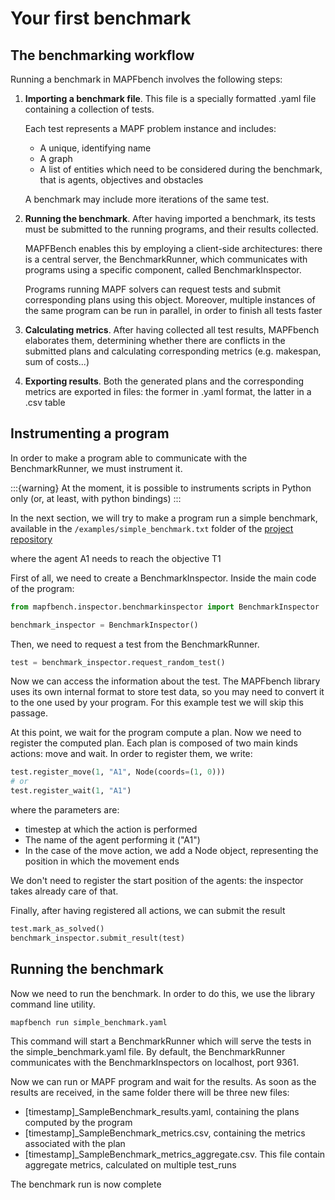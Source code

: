 # Your first benchmark

## The benchmarking workflow
Running a benchmark in MAPFbench involves 
the following steps:

1. __Importing a benchmark file__. This file is a specially
   formatted .yaml file containing a collection of tests.
   
   Each test represents a MAPF problem instance and includes:
   - A unique, identifying name 
   - A graph
   - A list of entities which need to be considered during
     the benchmark, that is agents, objectives and obstacles

   A benchmark may include more iterations of the same test.

2. __Running the benchmark__. After having imported a benchmark, its tests must be
   submitted to the running programs, and their results collected.

   MAPFBench enables this by employing a client-side architectures:
   there is a central server, the BenchmarkRunner, which
   communicates with programs using a specific component,
   called BenchmarkInspector.

   Programs running MAPF solvers can request tests and submit
   corresponding plans using this object. Moreover, 
   multiple instances of the same program can be run in 
   parallel, in order to finish all tests faster

3. __Calculating metrics__. After having collected all test
   results, MAPFbench elaborates them, determining
   whether there are conflicts in the submitted plans and
   calculating corresponding metrics (e.g. makespan, sum of costs...)

4. __Exporting results__. Both the generated plans and the corresponding
   metrics are exported in files: the former in .yaml format, the latter in a .csv table

## Instrumenting a program

In order to make a program able to communicate with the BenchmarkRunner, we
must instrument it.

:::{warning}
At the moment, it is possible to instruments scripts in Python only
(or, at least, with python bindings)
:::

In the next section, we will try to make a program run a simple benchmark,
available in the `/examples/simple_benchmark.txt` folder of the
[project repository](https://github.com/LucaLeonx/MAPF_pii_Project/tree/main/docs/examples)



where the agent A1 needs to reach the objective T1

First of all, we need to create a BenchmarkInspector.
Inside the main code of the program:

```python
from mapfbench.inspector.benchmarkinspector import BenchmarkInspector

benchmark_inspector = BenchmarkInspector()
```

Then, we need to request a test from the BenchmarkRunner.

```python
test = benchmark_inspector.request_random_test()
```

Now we can access the information about the test.
The MAPFbench library uses its own internal format to
store test data, so you may need to convert it 
to the one used by your program. For this
example test we will skip this passage.

At this point, we wait for the program compute a plan.
Now we need to register the computed plan. Each plan is
composed of two main kinds actions: move and wait.
In order to register them, we write:

```python
test.register_move(1, "A1", Node(coords=(1, 0)))
# or
test.register_wait(1, "A1")
```

where the parameters are:
- timestep at which the action is performed
- The name of the agent performing it ("A1")
- In the case of the move action, we add a Node object,
  representing the position in which the movement ends

We don't need to register the start position of the agents: 
the inspector takes already care of that.

Finally, after having registered all actions, we can submit the result

```python
test.mark_as_solved()
benchmark_inspector.submit_result(test)
```

## Running the benchmark

Now we need to run the benchmark. In order to do this,
we use the library command line utility.

```shell
mapfbench run simple_benchmark.yaml
```

This command will start a BenchmarkRunner which will serve the tests
in the simple_benchmark.yaml file. By default, the BenchmarkRunner 
communicates with the BenchmarkInspectors on localhost, port 9361.

Now we can run or MAPF program and wait for the results.
As soon as the results are received, in the same folder there will be
three new files:
- [timestamp]_SampleBenchmark_results.yaml, containing the plans computed by the program
- [timestamp]_SampleBenchmark_metrics.csv, containing the metrics associated with the plan
- [timestamp]_SampleBenchmark_metrics_aggregate.csv. This file contain aggregate metrics,
calculated on multiple test_runs

The benchmark run is now complete




